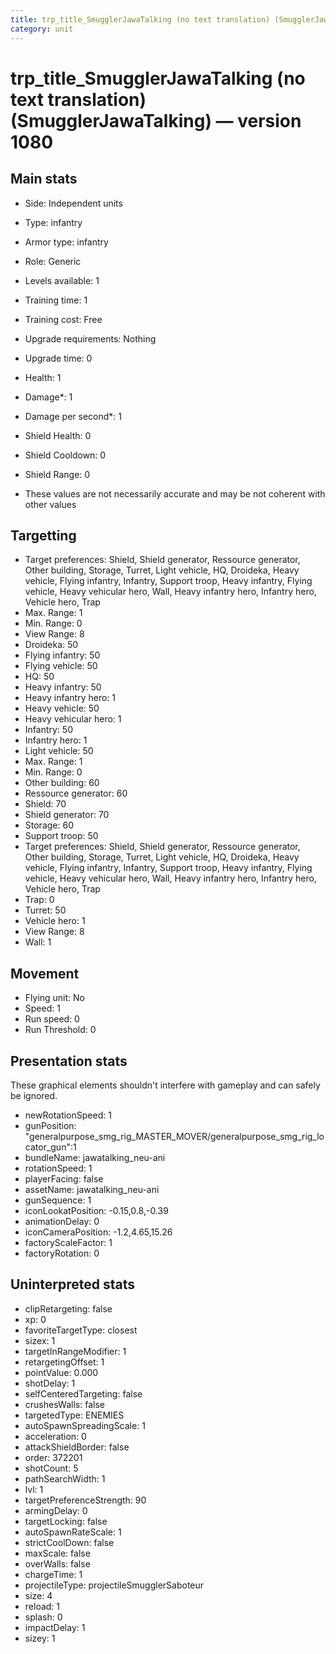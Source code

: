 ```yaml
---
title: trp_title_SmugglerJawaTalking (no text translation) (SmugglerJawaTalking)
category: unit
---
```


# trp_title_SmugglerJawaTalking (no text translation) (SmugglerJawaTalking) — version 1080

## Main stats

  * Side: Independent units
  * Type: infantry
  * Armor type: infantry
  * Role: Generic
  * Levels available: 1
  * Training time: 1
  * Training cost: Free
  * Upgrade requirements: Nothing
  * Upgrade time: 0
  * Health: 1
  * Damage*: 1
  * Damage per second*: 1
  * Shield Health: 0
  * Shield Cooldown: 0
  * Shield Range: 0

* These values are not necessarily accurate and may be not coherent with other values

## Targetting

  * Target preferences: Shield, Shield generator, Ressource generator, Other building, Storage, Turret, Light vehicle, HQ, Droideka, Heavy vehicle, Flying infantry, Infantry, Support troop, Heavy infantry, Flying vehicle, Heavy vehicular hero, Wall, Heavy infantry hero, Infantry hero, Vehicle hero, Trap
  * Max. Range: 1
  * Min. Range: 0
  * View Range: 8
  * Droideka: 50
  * Flying infantry: 50
  * Flying vehicle: 50
  * HQ: 50
  * Heavy infantry: 50
  * Heavy infantry hero: 1
  * Heavy vehicle: 50
  * Heavy vehicular hero: 1
  * Infantry: 50
  * Infantry hero: 1
  * Light vehicle: 50
  * Max. Range: 1
  * Min. Range: 0
  * Other building: 60
  * Ressource generator: 60
  * Shield: 70
  * Shield generator: 70
  * Storage: 60
  * Support troop: 50
  * Target preferences: Shield, Shield generator, Ressource generator, Other building, Storage, Turret, Light vehicle, HQ, Droideka, Heavy vehicle, Flying infantry, Infantry, Support troop, Heavy infantry, Flying vehicle, Heavy vehicular hero, Wall, Heavy infantry hero, Infantry hero, Vehicle hero, Trap
  * Trap: 0
  * Turret: 50
  * Vehicle hero: 1
  * View Range: 8
  * Wall: 1

## Movement

  * Flying unit: No
  * Speed: 1
  * Run speed: 0
  * Run Threshold: 0

## Presentation stats

These graphical elements shouldn't interfere with gameplay and can safely be ignored.

  * newRotationSpeed: 1
  * gunPosition: "generalpurpose_smg_rig_MASTER_MOVER/generalpurpose_smg_rig_locator_gun":1
  * bundleName: jawatalking_neu-ani
  * rotationSpeed: 1
  * playerFacing: false
  * assetName: jawatalking_neu-ani
  * gunSequence: 1
  * iconLookatPosition: -0.15,0.8,-0.39
  * animationDelay: 0
  * iconCameraPosition: -1.2,4.65,15.26
  * factoryScaleFactor: 1
  * factoryRotation: 0

## Uninterpreted stats

  * clipRetargeting: false
  * xp: 0
  * favoriteTargetType: closest
  * sizex: 1
  * targetInRangeModifier: 1
  * retargetingOffset: 1
  * pointValue: 0.000
  * shotDelay: 1
  * selfCenteredTargeting: false
  * crushesWalls: false
  * targetedType: ENEMIES
  * autoSpawnSpreadingScale: 1
  * acceleration: 0
  * attackShieldBorder: false
  * order: 372201
  * shotCount: 5
  * pathSearchWidth: 1
  * lvl: 1
  * targetPreferenceStrength: 90
  * armingDelay: 0
  * targetLocking: false
  * autoSpawnRateScale: 1
  * strictCoolDown: false
  * maxScale: false
  * overWalls: false
  * chargeTime: 1
  * projectileType: projectileSmugglerSaboteur
  * size: 4
  * reload: 1
  * splash: 0
  * impactDelay: 1
  * sizey: 1

